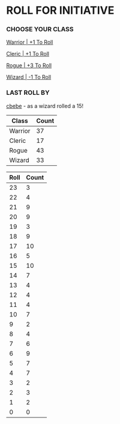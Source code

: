 # ROLL FOR INITIATIVE
### CHOOSE YOUR CLASS

[Warrior | +1 To Roll](https://github.com/benjaminsampica/benjaminsampica/issues/new?title=roll%7Cwarrior&body=Just+click+%27Submit+new+issue%27.)

[Cleric | +1 To Roll](https://github.com/benjaminsampica/benjaminsampica/issues/new?title=roll%7Ccleric&body=Just+click+%27Submit+new+issue%27.)

[Rogue | +3 To Roll](https://github.com/benjaminsampica/benjaminsampica/issues/new?title=roll%7Crogue&body=Just+click+%27Submit+new+issue%27.)

[Wizard | -1 To Roll](https://github.com/benjaminsampica/benjaminsampica/issues/new?title=roll%7Cwizard&body=Just+click+%27Submit+new+issue%27.)
### LAST ROLL BY
[cbebe](https://www.github.com/cbebe) - as a wizard rolled a 15!

|Class|Count|
|-|-|
|Warrior|37|
|Cleric|17|
|Rogue|43|
|Wizard|33|

|Roll|Count|
|-|-|
|23|3
|22|4
|21|9
|20|9
|19|3
|18|9
|17|10
|16|5
|15|10
|14|7
|13|4
|12|4
|11|4
|10|7
|9|2
|8|4
|7|6
|6|9
|5|7
|4|7
|3|2
|2|3
|1|2
|0|0
